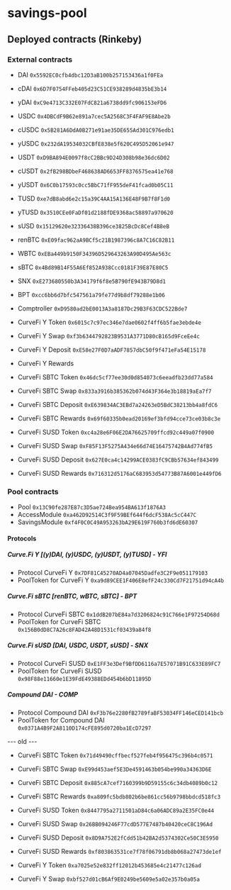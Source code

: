 # savings-pool

## Deployed contracts (Rinkeby)
### External contracts

* DAI `0x5592EC0cfb4dbc12D3aB100b257153436a1f0FEa`
* cDAI `0x6D7F0754FFeb405d23C51CE938289d4835bE3b14`
* yDAI `0xC9e4713C332E07FdC821a6738dd9fc906153eFD6`

* USDC `0x4DBCdF9B62e891a7cec5A2568C3F4FAF9E8Abe2b`
* cUSDC `0x5B281A6DdA0B271e91ae35DE655Ad301C976edb1`
* yUSDC `0x232dA19534032CBfE838e5f620C495D52061e947`

* USDT `0xD9BA894E0097f8cC2BBc9D24D308b98e36dc6D02`
* cUSDT `0x2fB298BDbeF468638AD6653FF8376575ea41e768`
* yUSDT `0x6C0b17593c0cc5BbC71fF955deF41fcad0b05C11`

* TUSD `0xe7dB8abd6e2c15a39C4AA15A136E48F9B7f8F1d0`
* yTUSD `0x3510CEe0FaDf01d2188fDE9368ac58897a970620`

* sUSD `0x15129620e32336438B396ce3825BcDc8Cef4B8eB`

* renBTC `0xE09fac962aA9BCf5c21B1987396c8A7C16C82B11`
* WBTC `0xEBa449b9150F34396D529643263A90D495Ae563c`
* sBTC `0x4Bd89B14F55A6Ef852A938Ccc0181F39E87E80C5`

* SNX `0xE273680550b3A34179f6f8e5B790fE943B79D8d1`
* BPT `0xcc6bb6d7bfc547561a79fe77d9b8df79288e1b06`

* Comptroller `0xD9580ad2bE0013A3a8187Dc29B3F63CDC522Bde7`

* CurveFi Y Token `0x6015c7c97ec346e7dae0602f4ff6b5fae3ebde4e`
* CurveFi Y Swap `0xf3b6344792823B9531A3771D80cB165d9FceEe4c`
* CurveFi Y Deposit `0xE58e27F0D7aADF7857dbC50f9f471eFa54E15178`
* CurveFi Y Rewards 

* CurveFi SBTC Token `0x46dc5cf77ee30d0d854073c6eeadfb23dd77a584`
* CurveFi SBTC Swap `0x833a3916b385362b074d43F364e3b18819aEa7f7`
* CurveFi SBTC Deposit `0xE639834AC3EBd7a24263eD5BdC38213bb4a8fdC6`
* CurveFi SBTC Rewards `0x69f60335b0ead20169ef3bfd94cce73ce03b8c3e`


* CurveFi SUSD Token `0xc4a28e6F06E2DA76625709ffcd92c449a07f0900`
* CurveFi SUSD Swap `0xF85F13F5275A434e66d74E16475742B4Ad774fB5`
* CurveFi SUSD Deposit `0x627E0ca4c14299ACE0383fC9CBb57634ef843499`
* CurveFi SUSD Rewards `0x716312d5176aC683953d54773B87A6001e449fD6`



### Pool contracts
* Pool `0x13C90fe287E87c3D5ae724Bea954BA613f1876A3`
* AccessModule `0xa462D92514C3f9F59BEf644f6dcF538Ac5cC447C`
* SavingsModule `0xf4F0C0C49A953263bA29E619F760b3fd6dE60307`

#### Protocols
##### Curve.Fi Y [(y)DAI, (y)USDC, (y)USDT, (y)TUSD] - YFI
* Protocol CurveFi Y `0x7DF81C45270AD4a07045Dadfe3C2F9e051179103`
* PoolToken for CurveFi Y `0xa9d89CEE1F406E8efF24c330Cd7F21751d94cA4b`

##### Curve.Fi sBTC [renBTC, wBTC, sBTC] - BPT
* Protocol CurveFi SBTC `0x1ddB207bE84a7d3206824c91C766e1F97254D68d`
* PoolToken for CurveFi SBTC `0x156B0dD8C7A26c8FAD42A48D1531cf03439a84f8`

##### Curve.Fi sUSD [DAI, USDC, USDT, sUSD] - SNX
* Protocol CurveFi SUSD `0xE1FF3e3Def9BfDD6116a7E57071B91C633E89FC7`
* PoolToken for CurveFi SUSD `0x98F88e11660e1E39FdE49388EDd454b6bD11895D`

##### Compound DAI - COMP
* Protocol Compound DAI `0xF3b76e2280fB2789faBF53034FF146eCED141bcb`
* PoolToken for Compound DAI `0x0371A4B9F2A8110D174cFE895d0720ba1EcD7297`




--- old ---
* CurveFi SBTC Token `0x71d49490cffbecf527feb4f956475c396b4c0571`
* CurveFi SBTC Swap `0xE99d453aef5E3De4591463b054be990a34363D6E`
* CurveFi SBTC Deposit `0x885cA7cef7160399b9D59155c6c34db4089b0c12`
* CurveFi SBTC Rewards `0xa809fc5bdb802b6be861cc56b9798bbdcd518fc3`


* CurveFi SUSD Token `0x8447795a2711501aD84c6a06ADC89a2E35FC0e44`
* CurveFi SUSD Swap `0x26BB094246F77cdD577E7487b40420ceC8C196Ad`
* CurveFi SUSD Deposit `0x8D9A752E2fCdd51b42BA2d5374302Ce50C3E5950`
* CurveFi SUSD Rewards `0xf803863531ce7f78f06791db8b068a27473de1ef`


* CurveFi Y Token `0xa7025e52e832ff12012b453685e4c21477c126ad`
* CurveFi Y Swap `0xbf527d01cB6Af9E0249be5609e5a02e357b0a05a`
